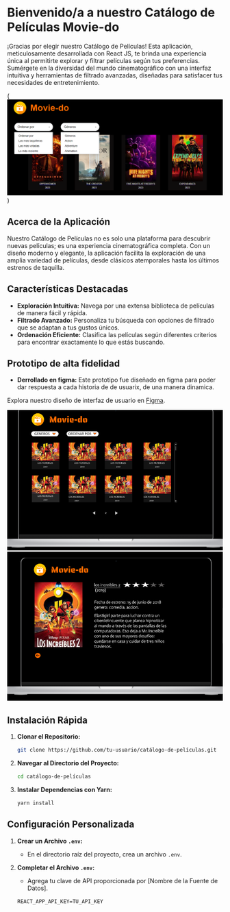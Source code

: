 # Bienvenido/a a nuestro Catálogo de Películas Movie-do

¡Gracias por elegir nuestro Catálogo de Películas! Esta aplicación, meticulosamente desarrollada con React JS, te brinda una experiencia única al permitirte explorar y filtrar películas según tus preferencias. Sumérgete en la diversidad del mundo cinematográfico con una interfaz intuitiva y herramientas de filtrado avanzadas, diseñadas para satisfacer tus necesidades de entretenimiento.

(![movieDo](img/2023-11-20.png))

## Acerca de la Aplicación

Nuestro Catálogo de Películas no es solo una plataforma para descubrir nuevas películas; es una experiencia cinematográfica completa. Con un diseño moderno y elegante, la aplicación facilita la exploración de una amplia variedad de películas, desde clásicos atemporales hasta los últimos estrenos de taquilla.

## Características Destacadas

- **Exploración Intuitiva:** Navega por una extensa biblioteca de películas de manera fácil y rápida.
- **Filtrado Avanzado:** Personaliza tu búsqueda con opciones de filtrado que se adaptan a tus gustos únicos.
- **Ordenación Eficiente:** Clasifica las películas según diferentes criterios para encontrar exactamente lo que estás buscando.

## Prototipo de alta fidelidad
- **Derrollado en figma:** Este prototipo fue diseñado en figma para poder dar respuesta a cada historia de de usuarix, de una manera dinamica.

Explora nuestro diseño de interfaz de usuario en [Figma](https://www.figma.com/proto/9kKN2jI3YgtRfjSvsEjBdC/Movie-do?type=design&node-id=0-1&t=ef71ROP7xGsrzo7e-0&scaling=scale-down&page-id=0%3A1&starting-point-node-id=1%3A2).

![figma](<img/Captura de pantalla 2023-11-08 111152.png>)
![fimaDos](<img/Captura de pantalla 2023-11-08 111227.png>)


## Instalación Rápida

1. **Clonar el Repositorio:**
    ```bash
    git clone https://github.com/tu-usuario/catálogo-de-películas.git
    ```

2. **Navegar al Directorio del Proyecto:**
    ```bash
    cd catálogo-de-películas
    ```

3. **Instalar Dependencias con Yarn:**
    ```bash
    yarn install
    ```

## Configuración Personalizada

1. **Crear un Archivo `.env`:**
   - En el directorio raíz del proyecto, crea un archivo `.env`.

2. **Completar el Archivo `.env`:**
   - Agrega tu clave de API proporcionada por [Nombre de la Fuente de Datos].
   ```env
   REACT_APP_API_KEY=TU_API_KEY

